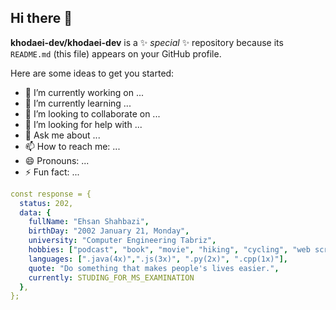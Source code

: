 ## Hi there 👋


**khodaei-dev/khodaei-dev** is a ✨ _special_ ✨ repository because its `README.md` (this file) appears on your GitHub profile.

Here are some ideas to get you started:

- 🔭 I’m currently working on ...
- 🌱 I’m currently learning ...
- 👯 I’m looking to collaborate on ...
- 🤔 I’m looking for help with ...
- 💬 Ask me about ...
- 📫 How to reach me: ...
- 😄 Pronouns: ...
- ⚡ Fun fact: ...

```yaml
const response = {
  status: 202,
  data: {
    fullName: "Ehsan Shahbazi",
    birthDay: "2002 January 21, Monday",
    university: "Computer Engineering Tabriz",
    hobbies: ["podcast", "book", "movie", "hiking", "cycling", "web scraping"],
    languages: [".java(4x)",".js(3x)", ".py(2x)", ".cpp(1x)"],
    quote: "Do something that makes people's lives easier.",
    currently: STUDING_FOR_MS_EXAMINATION
  },
};
